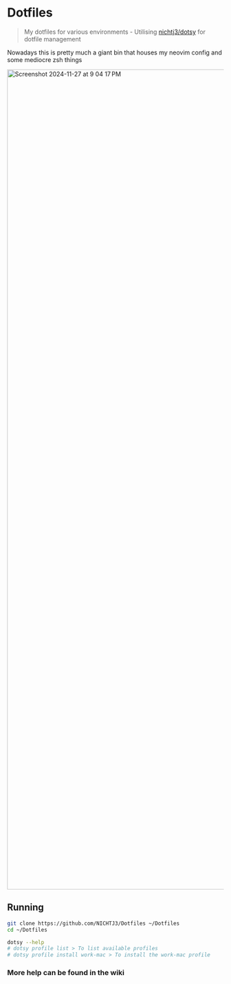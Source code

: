 # Dotfiles

> My dotfiles for various environments - Utilising [nichtj3/dotsy]() for dotfile management

Nowadays this is pretty much a giant bin that houses my neovim config and some mediocre zsh things

<img width="1904" alt="Screenshot 2024-11-27 at 9 04 17 PM" src="https://github.com/user-attachments/assets/f9680b35-400c-45d2-86cb-6048dfefbca2">

## Running

```sh
git clone https://github.com/NICHTJ3/Dotfiles ~/Dotfiles
cd ~/Dotfiles

dotsy --help
# dotsy profile list > To list available profiles
# dotsy profile install work-mac > To install the work-mac profile
```

### More help can be found in the wiki
